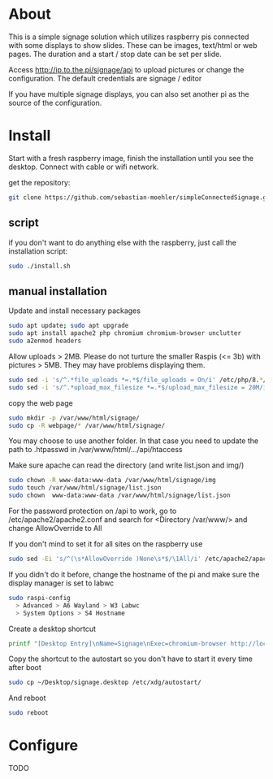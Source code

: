 # About
This is a simple signage solution which utilizes raspberry pis connected with some displays to show slides. These can be images, text/html or web pages. The duration and a start / stop date can be set per slide.

Access http://ip.to.the.pi/signage/api to upload pictures or change the configuration. The default credentials are signage / editor

If you have multiple signage displays, you can also set another pi as the source of the configuration.

# Install
Start with a fresh raspberry image, finish the installation until you see the desktop. Connect with cable or wifi network.

get the repository:
```bash
git clone https://github.com/sebastian-moehler/simpleConnectedSignage.git
```

## script
if you don't want to do anything else with the raspberry, just call the installation script:
```bash
sudo ./install.sh
```

## manual installation
Update and install necessary packages
```bash
sudo apt update; sudo apt upgrade
sudo apt install apache2 php chromium chromium-browser unclutter
sudo a2enmod headers
```

Allow uploads > 2MB. Please do not turture the smaller Raspis (<= 3b) with pictures > 5MB. They may have problems displaying them.
```bash
sudo sed -i 's/^.*file_uploads *=.*$/file_uploads = On/i' /etc/php/8.*/apache2/php.ini
sudo sed -i 's/^.*upload_max_filesize *=.*$/upload_max_filesize = 20M/i' /etc/php/8.*/apache2/php.ini
```

copy the web page
```bash
sudo mkdir -p /var/www/html/signage/
sudo cp -R webpage/* /var/www/html/signage/
```

You may choose to use another folder. In that case you need to update the path to .htpasswd in /var/www/html/.../api/htaccess

Make sure apache can read the directory (and write list.json and img/)
```bash
sudo chown -R www-data:www-data /var/www/html/signage/img
sudo touch /var/www/html/signage/list.json
sudo chown  www-data:www-data /var/www/html/signage/list.json
```

For the password protection on /api to work, go to /etc/apache2/apache2.conf and search for <Directory /var/www/> and change AllowOverride to All

If you don't mind to set it for all sites on the raspberry use
```bash
sudo sed -Ei 's/^(\s*AllowOverride )None\s*$/\1All/i' /etc/apache2/apache2.conf
```

If you didn't do it before, change the hostname of the pi and make sure the display manager is set to labwc
```bash
sudo raspi-config 
  > Advanced > A6 Wayland > W3 Labwc
  > System Options > S4 Hostname
```

Create a desktop shortcut
```bash
printf "[Desktop Entry]\nName=Signage\nExec=chromium-browser http://localhost/signage --kiosk --noerrdialogs --disable-infobars --no-first-run --start-maximized\nTerminal=false\nType=Application\n" > ~/Desktop/signage.desktop
```

Copy the shortcut to the autostart so you don't have to start it every time after boot
```bash
sudo cp ~/Desktop/signage.desktop /etc/xdg/autostart/
```

And reboot
```bash
sudo reboot
```

# Configure
TODO